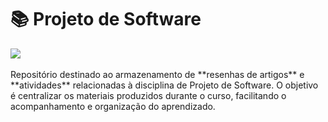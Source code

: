 # 📚 Projeto de Software

<div>
<img src="livro.gif"  align="center" style="width: 100% alt="Descrição do gif" />
</div>

<br> 
Repositório destinado ao armazenamento de **resenhas de artigos** e **atividades** relacionadas à disciplina de Projeto de Software.  
O objetivo é centralizar os materiais produzidos durante o curso, facilitando o acompanhamento e organização do aprendizado.

